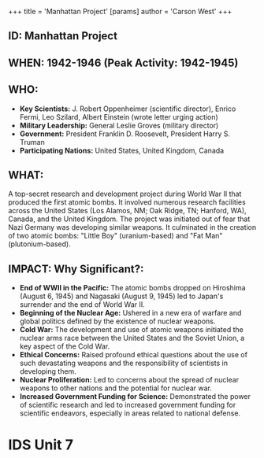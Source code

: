 +++
 title = 'Manhattan Project'
[params]
	author = 'Carson West'
+++
## ID: Manhattan Project

## WHEN: 1942-1946 (Peak Activity: 1942-1945)

## WHO:
*   **Key Scientists:** J. Robert Oppenheimer (scientific director), Enrico Fermi, Leo Szilard, Albert Einstein (wrote letter urging action)
*   **Military Leadership:** General Leslie Groves (military director)
*   **Government:** President Franklin D. Roosevelt, President Harry S. Truman
*   **Participating Nations:** United States, United Kingdom, Canada

## WHAT:
A top-secret research and development project during World War II that produced the first atomic bombs. It involved numerous research facilities across the United States (Los Alamos, NM; Oak Ridge, TN; Hanford, WA), Canada, and the United Kingdom. The project was initiated out of fear that Nazi Germany was developing similar weapons. It culminated in the creation of two atomic bombs: "Little Boy" (uranium-based) and "Fat Man" (plutonium-based).

## IMPACT: Why Significant?:
*   **End of WWII in the Pacific:** The atomic bombs dropped on Hiroshima (August 6, 1945) and Nagasaki (August 9, 1945) led to Japan's surrender and the end of World War II.
*   **Beginning of the Nuclear Age:** Ushered in a new era of warfare and global politics defined by the existence of nuclear weapons.
*   **Cold War:** The development and use of atomic weapons initiated the nuclear arms race between the United States and the Soviet Union, a key aspect of the Cold War.
*   **Ethical Concerns:** Raised profound ethical questions about the use of such devastating weapons and the responsibility of scientists in developing them.
*   **Nuclear Proliferation:** Led to concerns about the spread of nuclear weapons to other nations and the potential for nuclear war.
*   **Increased Government Funding for Science:** Demonstrated the power of scientific research and led to increased government funding for scientific endeavors, especially in areas related to national defense.

# IDS Unit 7